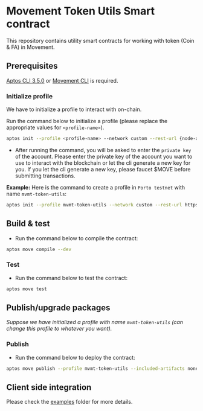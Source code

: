 # Movement Token Utils Smart contract

This repository contains utility smart contracts for working with token (Coin & FA) in Movement.

## Prerequisites

[Aptos CLI 3.5.0](https://github.com/aptos-labs/aptos-core/releases/tag/aptos-cli-v3.5.0) or [Movement CLI](https://docs.movementnetwork.xyz/devs/movementcli) is required.

### Initialize profile

We have to initialize a profile to interact with on-chain.

Run the command below to initialize a profile (please replace the appropriate values for `<profile-name>`).

```sh
aptos init --profile <profile-name> --network custom --rest-url {node-api-url} --skip-faucet
```

- After running the command, you will be asked to enter the `private key` of the account. Please enter the private key of the account you want to use to interact with the blockchain or let the cli generate a new key for you. If you let the cli generate a new key, please faucet $MOVE before submitting transactions.

**Example:** Here is the command to create a profile in `Porto testnet` with name `mvmt-token-utils`:

```sh
aptos init --profile mvmt-token-utils --network custom --rest-url https://aptos.testnet.porto.movementlabs.xyz/v1 --skip-faucet
```

## Build & test

- Run the command below to compile the contract:

```sh
aptos move compile --dev
```

### Test

- Run the command below to test the contract:

```sh
aptos move test
```

## Publish/upgrade packages

_Suppose we have initialized a profile with name `mvmt-token-utils` (can change this profile to whatever you want)._

### Publish

- Run the command below to deploy the contract:

```sh
aptos move publish --profile mvmt-token-utils --included-artifacts none
```

## Client side integration

Please check the [examples](./examples/) folder for more details.
